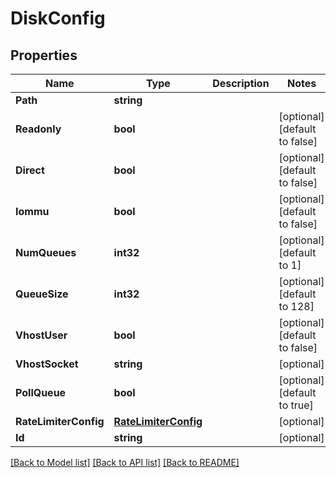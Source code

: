 # DiskConfig

## Properties

Name | Type | Description | Notes
------------ | ------------- | ------------- | -------------
**Path** | **string** |  |
**Readonly** | **bool** |  | [optional] [default to false]
**Direct** | **bool** |  | [optional] [default to false]
**Iommu** | **bool** |  | [optional] [default to false]
**NumQueues** | **int32** |  | [optional] [default to 1]
**QueueSize** | **int32** |  | [optional] [default to 128]
**VhostUser** | **bool** |  | [optional] [default to false]
**VhostSocket** | **string** |  | [optional]
**PollQueue** | **bool** |  | [optional] [default to true]
**RateLimiterConfig** | [**RateLimiterConfig**](RateLimiterConfig.md) |  | [optional]
**Id** | **string** |  | [optional]

[[Back to Model list]](../README.md#documentation-for-models) [[Back to API list]](../README.md#documentation-for-api-endpoints) [[Back to README]](../README.md)


